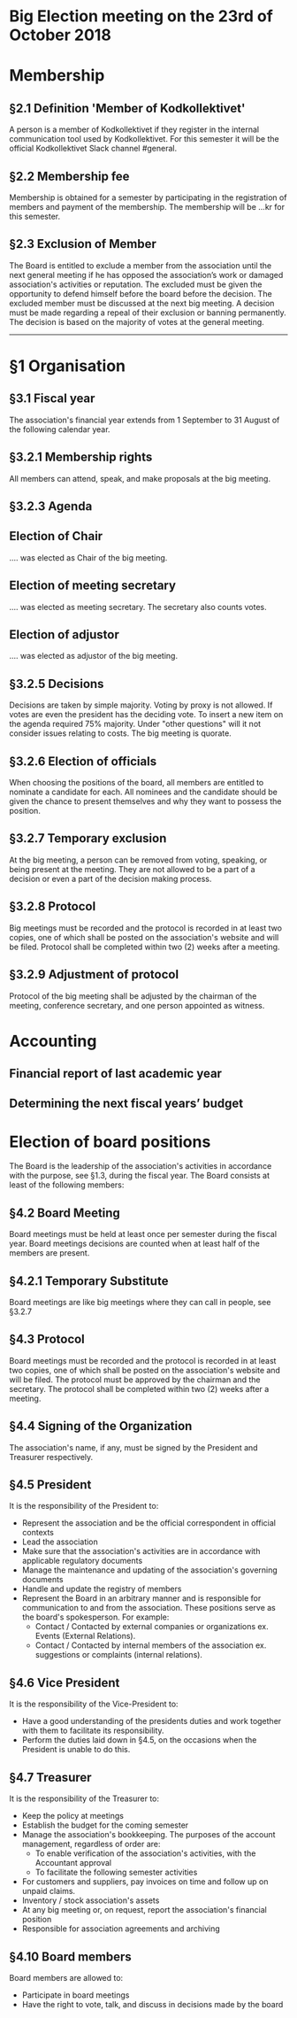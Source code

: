 # Big Election meeting on the 23rd of October 2018

# Membership

## §2.1 Definition 'Member of Kodkollektivet'

A person is a member of Kodkollektivet if they register in the internal communication tool used by Kodkollektivet. For this semester it will be the official Kodkollektivet Slack channel #general.

## §2.2 Membership fee

Membership is obtained for a semester by participating in the registration of members and payment of the membership.
The membership will be ...kr for this semester.

## §2.3 Exclusion of Member

The Board is entitled to exclude a member from the association until the next general meeting if he has opposed the association’s work or damaged association's activities or reputation. The excluded must be given the opportunity to defend himself before the board before the decision. The excluded member must be discussed at the next big meeting. A decision must be made regarding a repeal of their exclusion or banning permanently. The decision is based on the majority of votes at the general meeting.


-------------------------------------------------------------------------------------------


# §1 Organisation

## §3.1 Fiscal year

The association's financial year extends from 1 September to 31 August of the following calendar year.

## §3.2.1 Membership rights

All members can attend, speak, and make proposals at the big meeting. 

## §3.2.3 Agenda
## Election of Chair
.... was elected as Chair of the big meeting.

## Election of meeting secretary
.... was elected as meeting secretary. The secretary also counts votes.

## Election of adjustor
.... was elected as adjustor of the big meeting.

## §3.2.5 Decisions

Decisions are taken by simple majority. Voting by proxy is not allowed. If votes are even the president has the deciding vote. To insert a new item on the agenda required 75% majority. Under "other questions" will it not consider issues relating to costs. The big meeting is quorate.

## §3.2.6 Election of officials

When choosing the positions of the board, all members are entitled to nominate a candidate for each. All nominees and the candidate should be given the chance to present themselves and why they want to possess the position.

## §3.2.7 Temporary exclusion

At the big meeting, a person can be removed from voting, speaking, or being present at the meeting. They are not allowed to be a part of a decision or even a part of the decision making process.

## §3.2.8 Protocol

Big meetings must be recorded and the protocol is recorded in at least two copies, one of which shall be posted on the association's website and will be filed. Protocol shall be completed within two (2) weeks after a meeting.

## §3.2.9 Adjustment of protocol

Protocol of the big meeting shall be adjusted by the chairman of the meeting, conference secretary, and one person appointed as witness.




# Accounting
## Financial report of last academic year
## Determining the next fiscal years’ budget

# Election of board positions
The Board is the leadership of the association's activities in accordance with the purpose, see §1.3, during the fiscal year. The Board consists at least of the following members:



## §4.2 Board Meeting

Board meetings must be held at least once per semester during the fiscal year. Board meetings decisions are counted when at least half of the members are present.


## §4.2.1 Temporary Substitute

Board meetings are like big meetings where they can call in people, see §3.2.7

## §4.3 Protocol

Board meetings must be recorded and the protocol is recorded in at least two copies, one of which shall be posted on the association's website and will be filed. The protocol must be approved by the chairman and the secretary. The protocol shall be completed within two (2) weeks after a meeting.


## §4.4 Signing of the Organization

The association's name, if any, must be signed by the President and Treasurer respectively.


## §4.5 President

It is the responsibility of the President to:
* Represent the association and be the official correspondent in official contexts
* Lead the association
* Make sure that the association's activities are in accordance with applicable regulatory documents
* Manage the maintenance and updating of the association's governing documents
* Handle and update the registry of members
* Represent the Board in an arbitrary manner and is responsible for communication to and from the association. These positions serve as the board's spokesperson. For example:
  * Contact / Contacted by external companies or organizations ex. Events (External Relations).
  * Contact / Contacted by internal members of the association ex. suggestions or complaints (internal relations).  



## §4.6 Vice President

It is the responsibility of the Vice-President to:
* Have a good understanding of the presidents duties and work together with them to facilitate its responsibility.
* Perform the duties laid down in §4.5, on the occasions when the President is unable to do this.

## §4.7 Treasurer

It is the responsibility of the Treasurer to:
* Keep the policy at meetings
* Establish the budget for the coming semester
* Manage the association's bookkeeping. The purposes of the account management, regardless of order are:
  * To enable verification of the association's activities, with the Accountant approval
  * To facilitate the following semester activities
* For customers and suppliers, pay invoices on time and follow up on unpaid claims.
* Inventory / stock association's assets
* At any big meeting or, on request, report the association's financial position
* Responsible for association agreements and archiving


## §4.10 Board members

Board members are allowed to:
*	Participate in board meetings
*	Have the right to vote, talk, and discuss in decisions made by the board

